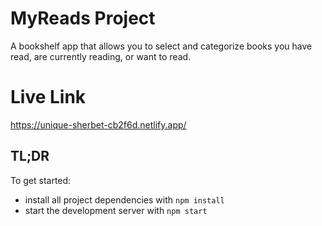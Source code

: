 # MyReads Project

A bookshelf app that allows you to select and categorize books you have read, are currently reading, or want to read.

# Live Link
https://unique-sherbet-cb2f6d.netlify.app/

## TL;DR

To get started:

- install all project dependencies with `npm install`
- start the development server with `npm start`
